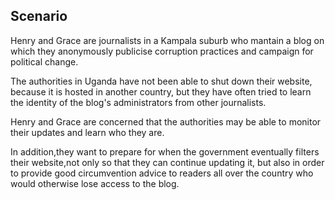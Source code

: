 
## Scenario

Henry and Grace are journalists in a Kampala suburb who mantain a blog on which they anonymously publicise corruption practices and campaign for political change. 

The authorities in Uganda have not been able to shut down their website, because it is hosted in another country, but they have often tried to learn the identity of the blog&#39;s administrators from other journalists.

Henry and Grace are concerned that the authorities may be able to monitor their updates and learn who they are.

In addition,they want to prepare for when the government eventually filters their website,not only so that they can continue updating it, but also in order to provide good circumvention advice to readers all over the country who would otherwise lose access to the blog.